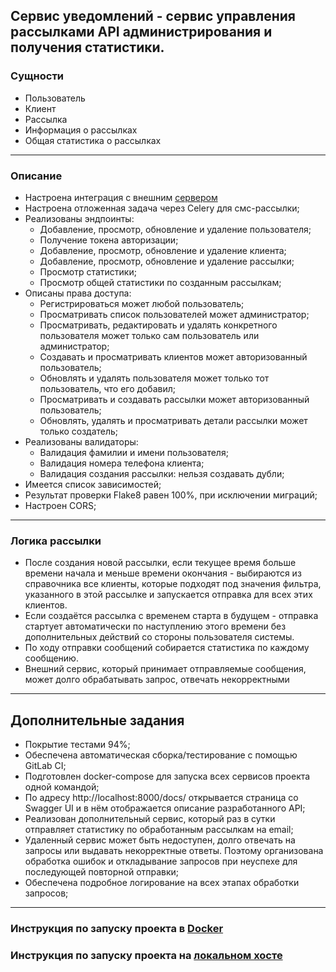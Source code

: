 ## Сервис уведомлений - сервис управления рассылками API администрирования и получения статистики.

### Сущности

* Пользователь
* Клиент
* Рассылка
* Информация о рассылках
* Общая статистика о рассылках
---
### Описание

* Настроена интеграция с внешним [сервером](https://probe.fbrq.cloud/docs)
* Настроена отложенная задача через Celery для смс-рассылки;
* Реализованы эндпоинты:
    * Добавление, просмотр, обновление и удаление пользователя;
    * Получение токена авторизации;
    * Добавление, просмотр, обновление и удаление клиента;
    * Добавление, просмотр, обновление и удаление рассылки;
    * Просмотр статистики;
    * Просмотр общей статистики по созданным рассылкам;
* Описаны права доступа:
    * Регистрироваться может любой пользователь;
    * Просматривать список пользователей может администратор;
    * Просматривать, редактировать и удалять конкретного пользователя может только сам пользователь или администратор;
    * Создавать и просматривать клиентов может авторизованный пользователь;
    * Обновлять и удалять пользователя может только тот пользователь, что его добавил;
    * Просматривать и создавать рассылки может авторизованный пользователь;
    * Обновлять, удалять и просматривать детали рассылки может только создатель;
* Реализованы валидаторы:
    * Валидация фамилии и имени пользователя;
    * Валидация номера телефона клиента;
    * Валидация создания рассылки: нельзя создавать дубли;
* Имеется список зависимостей;
* Результат проверки Flake8 равен 100%, при исключении миграций;
* Настроен CORS;
---
### Логика рассылки

* После создания новой рассылки, если текущее время больше времени начала и меньше времени окончания - выбираются из
  справочника все клиенты, которые подходят под значения фильтра, указанного в этой рассылке и запускается отправка для
  всех этих клиентов.
* Если создаётся рассылка с временем старта в будущем - отправка стартует автоматически по наступлению этого времени без
  дополнительных действий со стороны пользователя системы.
* По ходу отправки сообщений собирается статистика по каждому сообщению.
* Внешний сервис, который принимает отправляемые сообщения, может долго обрабатывать запрос, отвечать некорректными
---
## Дополнительные задания

* Покрытие тестами 94%;
* Обеспечена автоматическая сборка/тестирование с помощью GitLab CI;
* Подготовлен docker-compose для запуска всех сервисов проекта одной командой;
* По адресу http://localhost:8000/docs/ открывается страница со Swagger UI и в нём отображается описание разработанного
  API;
* Реализован дополнительный сервис, который раз в сутки отправляет статистику по обработанным рассылкам на email;
* Удаленный сервис может быть недоступен, долго отвечать на запросы или выдавать некорректные ответы. Поэтому 
  организована обработка ошибок и откладывание запросов при неуспехе для последующей повторной отправки;
* Обеспечена подробное логирование на всех этапах обработки запросов;
---
### Инструкция по запуску проекта в [Docker](https://github.com/kosarevaakarina/service_mailing/blob/develop/DOCKER.md)

### Инструкция по запуску проекта на [локальном хосте](https://github.com/kosarevaakarina/service_mailing/blob/develop/LOCAL.md)
